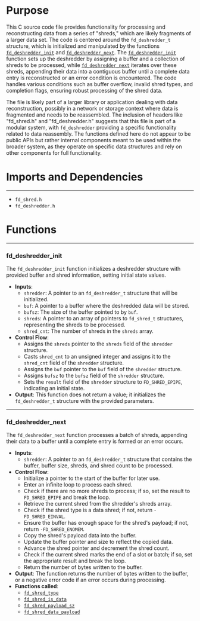 # Purpose
This C source code file provides functionality for processing and reconstructing data from a series of "shreds," which are likely fragments of a larger data set. The code is centered around the `fd_deshredder_t` structure, which is initialized and manipulated by the functions [`fd_deshredder_init`](#fd_deshredder_init) and [`fd_deshredder_next`](#fd_deshredder_next). The [`fd_deshredder_init`](#fd_deshredder_init) function sets up the deshredder by assigning a buffer and a collection of shreds to be processed, while [`fd_deshredder_next`](#fd_deshredder_next) iterates over these shreds, appending their data into a contiguous buffer until a complete data entry is reconstructed or an error condition is encountered. The code handles various conditions such as buffer overflow, invalid shred types, and completion flags, ensuring robust processing of the shred data.

The file is likely part of a larger library or application dealing with data reconstruction, possibly in a network or storage context where data is fragmented and needs to be reassembled. The inclusion of headers like "fd_shred.h" and "fd_deshredder.h" suggests that this file is part of a modular system, with `fd_deshredder` providing a specific functionality related to data reassembly. The functions defined here do not appear to be public APIs but rather internal components meant to be used within the broader system, as they operate on specific data structures and rely on other components for full functionality.
# Imports and Dependencies

---
- `fd_shred.h`
- `fd_deshredder.h`


# Functions

---
### fd\_deshredder\_init<!-- {{#callable:fd_deshredder_init}} -->
The `fd_deshredder_init` function initializes a deshredder structure with provided buffer and shred information, setting initial state values.
- **Inputs**:
    - `shredder`: A pointer to an `fd_deshredder_t` structure that will be initialized.
    - `buf`: A pointer to a buffer where the deshredded data will be stored.
    - `bufsz`: The size of the buffer pointed to by `buf`.
    - `shreds`: A pointer to an array of pointers to `fd_shred_t` structures, representing the shreds to be processed.
    - `shred_cnt`: The number of shreds in the `shreds` array.
- **Control Flow**:
    - Assigns the `shreds` pointer to the `shreds` field of the `shredder` structure.
    - Casts `shred_cnt` to an unsigned integer and assigns it to the `shred_cnt` field of the `shredder` structure.
    - Assigns the `buf` pointer to the `buf` field of the `shredder` structure.
    - Assigns `bufsz` to the `bufsz` field of the `shredder` structure.
    - Sets the `result` field of the `shredder` structure to `FD_SHRED_EPIPE`, indicating an initial state.
- **Output**: This function does not return a value; it initializes the `fd_deshredder_t` structure with the provided parameters.


---
### fd\_deshredder\_next<!-- {{#callable:fd_deshredder_next}} -->
The `fd_deshredder_next` function processes a batch of shreds, appending their data to a buffer until a complete entry is formed or an error occurs.
- **Inputs**:
    - `shredder`: A pointer to an `fd_deshredder_t` structure that contains the buffer, buffer size, shreds, and shred count to be processed.
- **Control Flow**:
    - Initialize a pointer to the start of the buffer for later use.
    - Enter an infinite loop to process each shred.
    - Check if there are no more shreds to process; if so, set the result to `FD_SHRED_EPIPE` and break the loop.
    - Retrieve the current shred from the shredder's shreds array.
    - Check if the shred type is a data shred; if not, return `-FD_SHRED_EINVAL`.
    - Ensure the buffer has enough space for the shred's payload; if not, return `-FD_SHRED_ENOMEM`.
    - Copy the shred's payload data into the buffer.
    - Update the buffer pointer and size to reflect the copied data.
    - Advance the shred pointer and decrement the shred count.
    - Check if the current shred marks the end of a slot or batch; if so, set the appropriate result and break the loop.
    - Return the number of bytes written to the buffer.
- **Output**: The function returns the number of bytes written to the buffer, or a negative error code if an error occurs during processing.
- **Functions called**:
    - [`fd_shred_type`](fd_shred.h.driver.md#fd_shred_type)
    - [`fd_shred_is_data`](fd_shred.h.driver.md#fd_shred_is_data)
    - [`fd_shred_payload_sz`](fd_shred.h.driver.md#fd_shred_payload_sz)
    - [`fd_shred_data_payload`](fd_shred.h.driver.md#fd_shred_data_payload)


